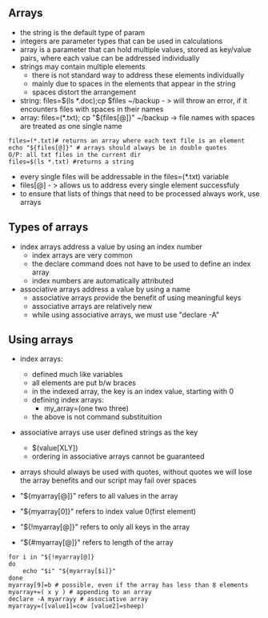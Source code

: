 ## Arrays

- the string is the default type of param
- integers are parameter types that can be used in calculations
- array is a parameter that can hold multiple values, stored as key/value pairs, where each value can be addressed individually
- strings may contain multiple elements
	- there is not standard way to address these elements individually
	- mainly due to spaces in the elements that appear in the string
	- spaces distort the arrangement
- string: files=$(ls \*.doc);cp $files ~/backup - > will throw an error, if it encounters files with spaces in their names
- array: files=(\*.txt); cp "${files\[@\]}" ~/backup -> file names with spaces are treated as one single name
```
files=(*.txt)# returns an array where each text file is an element
echo "${files[@]}" # arrays should always be in double quotes
O/P: all txt files in the current dir
files=$(ls *.txt) #returns a string
```
- every single files will be addressable in the files=(\*.txt) variable
- files\[@\] - > allows us to address every single element successfuly
- to ensure that lists of things that need to be processed always work, use arrays

## Types of arrays
- index arrays address a value by using an index number
	- index arrays are very common
	- the declare command does not have to be used to define an index array
	- index numbers are automatically attributed
- associative arrays address a value by using a name
	- associative arrays provide the benefit of using meaningful keys
	- associative arrays are relatively new
	- while using associative arrays, we must use "declare -A"

## Using arrays
- index arrays:
	- defined much like variables
	- all elements are put b/w braces
	- in the indexed array, the key is an index value, starting with 0
	- defining index arrays:
		- my_array=(one two three)
	- the above is not command substituition
- associative arrays use user defined strings as the key
	- $(value[XLY])
	- ordering in associative arrays cannot be guaranteed

- arrays should always be used with quotes, without quotes we will lose the array benefits and our script may fail over spaces
- "${myarray[@]}" refers to all values in the array
- "${myarray[0]}" refers to index value 0(first element) 
- "${!myarray[@]}" refers to only all keys in the array
- "${#myarray[@]}" refers to length of the array

```
for i in "${!myarray[@]}
do
	echo "$i" "${myarray[$i]}"
done
myarray[9]=b # possible, even if the array has less than 8 elements
myarray+=( x y ) # appending to an array
declare -A myarrayy # associative array
myarrayy=([value1]=cow [value2]=sheep)
```







